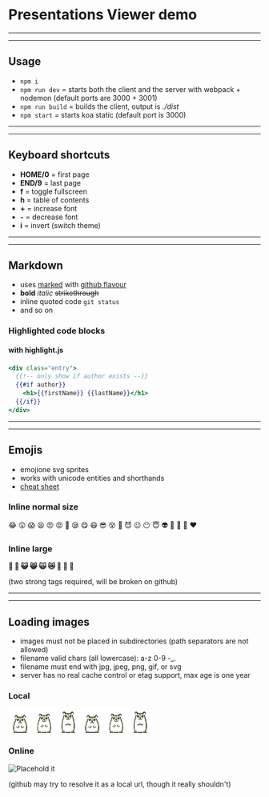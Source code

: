 # Presentations Viewer demo

---
---

## Usage

* `npm i`
* `npm run dev` = starts both the client and the server with webpack + nodemon (default ports are 3000 + 3001)
* `npm run build` = builds the client, output is _./dist_
* `npm start` = starts koa static (default port is 3000)

---
---

## Keyboard shortcuts

* __HOME/0__ = first page
* __END/9__ = last page
* __f__ = toggle fullscreen
* __h__ = table of contents
* __+__ = increase font
* __-__ = decrease font
* __i__ = invert (switch theme)

---
---

## Markdown

* uses [marked](https://github.com/chjj/marked) with [github flavour](https://help.github.com/categories/writing-on-github/)
* __bold__ _italic_ ~~strikethrough~~
* inline quoted code `git status`
* and so on

### Highlighted code blocks

#### with highlight.js

```handlebars
<div class="entry">
  {{!-- only show if author exists --}}
  {{#if author}}
    <h1>{{firstName}} {{lastName}}</h1>
  {{/if}}
</div>
```

---
---

## Emojis

* emojione svg sprites
* works with unicode entities and shorthands
* [cheat sheet](http://www.webpagefx.com/tools/emoji-cheat-sheet/)

### Inline normal size

:joy: :astonished: :scream: :tired_face: :angry: :rage:
:triumph: :sleepy: :yum: :mask: :sunglasses: :dizzy_face: :imp:
:smiling_imp: :neutral_face: :no_mouth: :innocent: :alien:
:yellow_heart: :blue_heart: :purple_heart: :heart:

### Inline large

****:cop: :angel: :smiley_cat: :smile_cat:
:scream_cat: :crying_cat_face: :see_no_evil: :hear_no_evil: :speak_no_evil:****

(two strong tags required, will be broken on github)

---
---

## Loading images

* images must not be placed in subdirectories (path separators are not allowed)
* filename valid chars (all lowercase): a-z 0-9 -_.
* filename must end with jpg, jpeg, png, gif, or svg
* server has no real cache control or etag support, max age is one year

### Local

![Hamsterdance](hamster.gif)![Hamsterdance](hamster.gif)

### Online

![Placehold it](https://placeholdit.imgix.net/~text?txtsize=33&txt=online%20image&w=350&h=80)

(github may try to resolve it as a local url, though it really shouldn't)

